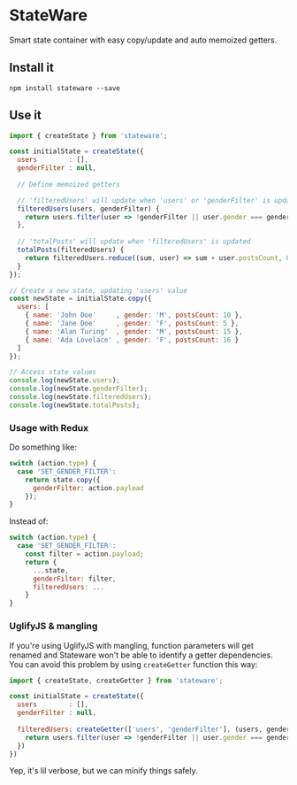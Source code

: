 # StateWare
Smart state container with easy copy/update and auto memoized getters.

## Install it
`npm install stateware --save`

## Use it
```js
import { createState } from 'stateware';

const initialState = createState({
  users        : [],
  genderFilter : null,
  
  // Define memoized getters

  // 'filteredUsers' will update when 'users' or 'genderFilter' is updated
  filteredUsers(users, genderFilter) {
    return users.filter(user => !genderFilter || user.gender === genderFilter);
  },
  
  // 'totalPosts' will update when 'filteredUsers' is updated
  totalPosts(filteredUsers) { 
    return filteredUsers.reduce((sum, user) => sum + user.postsCount, 0);
  }
});

// Create a new state, updating 'users' value
const newState = initialState.copy({
  users: [
    { name: 'John Doe'     , gender: 'M', postsCount: 10 },
    { name: 'Jane Doe'     , gender: 'F', postsCount: 5 },
    { name: 'Alan Turing'  , gender: 'M', postsCount: 15 },
    { name: 'Ada Lovelace' , gender: 'F', postsCount: 16 }
  ]
});

// Access state values
console.log(newState.users);
console.log(newState.genderFilter);
console.log(newState.filteredUsers);
console.log(newState.totalPosts);

```

### Usage with Redux

Do something like:
```js
switch (action.type) {
  case 'SET_GENDER_FILTER':
    return state.copy({
      genderFilter: action.payload
    });
}
```

Instead of:
```js
switch (action.type) {
  case 'SET_GENDER_FILTER':
    const filter = action.payload;
    return {
      ...state,
      genderFilter: filter,
      filteredUsers: ...
    }
}
```

### UglifyJS & mangling
If you're using UglifyJS with mangling, function parameters will get renamed and Stateware 
won't be able to identify a getter dependencies.
You can avoid this problem by using `createGetter` function this way:

```js
import { createState, createGetter } from 'stateware';

const initialState = createState({
  users        : [],
  genderFilter : null,
  
  filteredUsers: createGetter(['users', 'genderFilter'], (users, genderFilter) => {
    return users.filter(user => !genderFilter || user.gender === genderFilter);
  })
})
```

Yep, it's lil verbose, but we can minify things safely.